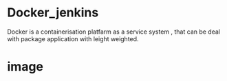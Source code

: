 # Docker_jenkins
Docker is a containerisation platfarm as a service system , that can be deal with package application with leight weighted.
# image

